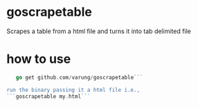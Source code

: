 # goscrapetable
Scrapes a table from a html file and turns it into tab delimited file

# how to use

```go get github.com/PuerkitoBio/goquery
   go get github.com/varung/goscrapetable```

run the binary passing it a html file i.e.,
```goscrapetable my.html```

